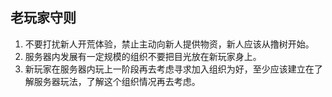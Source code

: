 ## 老玩家守则
1. 不要打扰新人开荒体验，禁止主动向新人提供物资，新人应该从撸树开始。
2. 服务器内发展有一定规模的组织不要把目光放在新玩家身上。
3. 新玩家在服务器内玩上一阶段再去考虑寻求加入组织为好，至少应该建立在了解服务器玩法，了解这个组织情况再去考虑。
